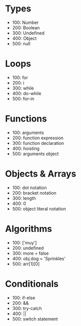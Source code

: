 # Types

- 100: Number
- 200: Boolean
- 300: Undefined
- 400: Object
- 500: null

# Loops

- 100: for
- 200: i
- 300: while
- 400: do-while
- 500: for-in

# Functions

- 100: arguments
- 200: function expression
- 300: function declaration
- 400: hoisting
- 500: arguments object

# Objects & Arrays

- 100: dot notation
- 200: bracket notation
- 300: length
- 400: 0
- 500: object literal notation

# Algorithms

- 100: ['muy']
- 200: undefined
- 300: more = false
- 400: obj.dog = 'Sprinkles'
- 500: arr[1][0]

# Conditionals

- 100: if-else
- 200: &&
- 300: try-catch
- 400: ||
- 500: switch statement
